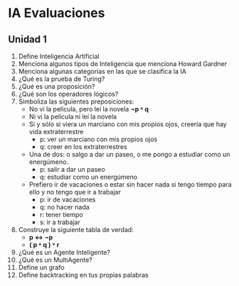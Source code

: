 # IA Evaluaciones

## Unidad 1
1. Define Inteligencia Artificial
2. Menciona algunos tipos de Inteligencia que menciona Howard Gardner
3. Menciona algunas categorías en las que se clasifica la IA
4. ¿Qué es la prueba de Turing?
5. ¿Qué es una proposición?
6. ¿Qué son los operadores lógicos?
7. Simboliza las siguientes preposiciones:
    - No vi la película, pero leí la novela **¬p ˄ q**
    - Ni vi la película ni leí la novela
    - Si y sólo si viera un marciano con mis propios ojos, creería que hay vida extraterrestre
      - p: ver un marciano con mis propios ojos
      - q: creer en los extraterrestres
    - Una de dos: o salgo a dar un paseo, o me pongo a estudiar como un energúmeno.
      - p: salir a dar un paseo
      - q: estudiar como un energúmeno
    - Prefiero ir de vacaciones o estar sin hacer nada si tengo tiempo para ello y no tengo que ir a trabajar
      - p: ir de vacaciones
      - q: no hacer nada 
      - r: tener tiempo
      - s: ir a trabajar
8. Construye la siguiente tabla de verdad:
    - **p ↔ ¬p**
    - **( p ˄ q ) ˅ r**
9. ¿Qué es un Agente Inteligente?
10. ¿Qué es un MultiAgente?
11. Define un grafo
12. Define backtracking en tus propias palabras
